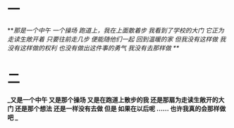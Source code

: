 # **一**

**_那是一个中午
一个操场
跑道上，我在上面散着步
我看到了学校的大门
它正为走读生敞开着
只要往前走几步
便能随他们一起
回到温暖的家
但我没有这样做
我没有这样做的权利
也没有做出这件事的勇气
我没有去那样做
**_

#  **二**

**_又是一个中午
又是那个操场
又是在跑道上散步的我
还是那扇为走读生敞开的大门
还是那个想法
还是一样没有去做
但是
如果在以后呢
......
也许我真的会那样做吧
_**